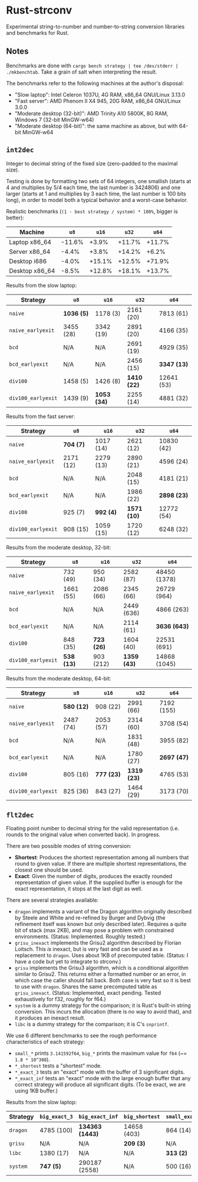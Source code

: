 # Rust-strconv

Experimental string-to-number and number-to-string conversion libraries and benchmarks for Rust.

## Notes

Benchmarks are done with `cargo bench strategy | tee /dev/stderr | ./mkbenchtab`.
Take a grain of salt when interpreting the result.

The benchmarks refer to the following machines at the author's disposal:

* "Slow laptop": Intel Celeron 1037U, 4G RAM, x86\_64 GNU/Linux 3.13.0
* "Fast server": AMD Phenom II X4 945, 20G RAM, x86\_64 GNU/Linux 3.0.0
* "Moderate desktop (32-bit)": AMD Trinity A10 5800K, 8G RAM, Windows 7 (32-bit MinGW-w64)
* "Moderate desktop (64-bit)": the same machine as above, but with 64-bit MinGW-w64

## `int2dec`

Integer to decimal string of the fixed size (zero-padded to the maximal size).

Testing is done by formatting two sets of 64 integers,
one smallish (starts at 4 and multiplies by 5/4 each time, the last number is 3424806) and
one larger (starts at 1 and multiplies by 3 each time, the last number is 100 bits long),
in order to model both a typical behavior and a worst-case behavior.

Realistic benchmarks (`(1 - best strategy / system) * 100%`, bigger is better):

Machine         | `u8`   | `u16`  | `u32`  | `u64`
----------------|--------|--------|--------|-------
Laptop x86\_64  | -11.6% | +3.9%  | +11.7% | +11.7%
Server x86\_64  | -4.4%  | +3.8%  | +14.2% | +6.2%
Desktop i686    | -4.0%  | +15.1% | +12.5% | +71.9%
Desktop x86\_64 | -8.5%  | +12.8% | +18.1% | +13.7%

Results from the slow laptop:

Strategy | `u8` | `u16` | `u32` | `u64`
---------|------|-------|-------|------
`naive` | **1036 (5)** | 1178 (3) | 2161 (20) | 7813 (61)
`naive_earlyexit` | 3455 (28) | 3342 (19) | 2891 (20) | 4166 (35)
`bcd` | N/A | N/A | 2691 (19) | 4929 (35)
`bcd_earlyexit` | N/A | N/A | 2456 (15) | **3347 (13)**
`div100` | 1458 (5) | 1426 (8) | **1410 (22)** | 12641 (53)
`div100_earlyexit` | 1439 (9) | **1053 (34)** | 2255 (14) | 4881 (32)

Results from the fast server:

Strategy | `u8` | `u16` | `u32` | `u64`
---------|------|-------|-------|------
`naive` | **704 (7)** | 1017 (14) | 2621 (12) | 10830 (42)
`naive_earlyexit` | 2171 (12) | 2279 (13) | 2890 (21) | 4596 (24)
`bcd` | N/A | N/A | 2048 (15) | 4181 (21)
`bcd_earlyexit` | N/A | N/A | 1986 (22) | **2898 (23)**
`div100` | 925 (7) | **992 (4)** | **1571 (10)** | 12772 (54)
`div100_earlyexit` | 908 (15) | 1059 (15) | 1720 (12) | 6248 (32)

Results from the moderate desktop, 32-bit:

Strategy | `u8` | `u16` | `u32` | `u64`
---------|------|-------|-------|------
`naive` | 732 (49) | 950 (34) | 2582 (87) | 48450 (1378)
`naive_earlyexit` | 1661 (55) | 2086 (66) | 2345 (66) | 26729 (964)
`bcd` | N/A | N/A | 2449 (636) | 4866 (263)
`bcd_earlyexit` | N/A | N/A | 2114 (61) | **3636 (643)**
`div100` | 848 (35) | **723 (26)** | 1604 (40) | 22531 (691)
`div100_earlyexit` | **538 (13)** | 903 (212) | **1359 (43)** | 14868 (1045)

Results from the moderate desktop, 64-bit:

Strategy | `u8` | `u16` | `u32` | `u64`
---------|------|-------|-------|------
`naive` | **580 (12)** | 908 (22) | 2991 (66) | 7192 (155)
`naive_earlyexit` | 2487 (74) | 2053 (57) | 2314 (60) | 3708 (54)
`bcd` | N/A | N/A | 1831 (48) | 3955 (82)
`bcd_earlyexit` | N/A | N/A | 1780 (27) | **2697 (47)**
`div100` | 805 (16) | **777 (23)** | **1319 (23)** | 4765 (53)
`div100_earlyexit` | 825 (36) | 843 (27) | 1464 (29) | 3173 (70)

## `flt2dec`

Floating point number to decimal string for the valid representation (i.e. rounds to
the original value when converted back). In progress.

There are two possible modes of string conversion:

* **Shortest**: Produces the shortest representation among all numbers that round to given value.
  If there are multiple shortest representations, the closest one should be used.
* **Exact**: Given the number of digits, produces the exactly rounded representation of given value.
  If the supplied buffer is enough for the exact representation, it stops at the last digit as well.

There are several strategies available:

* `dragon` implements a variant of the Dragon algorithm originally described by Steele and White
  and re-refined by Burger and Dybvig (the refinement itself was known but only described later).
  Requires a quite bit of stack (max 2KB), and may pose a problem with constrained environments.
  (Status: Implemented. Roughly tested.)
* `grisu_inexact` implements the Grisu2 algorithm described by Florian Loitsch.
  This *is* inexact, but is very fast and can be used as a replacement to `dragon`.
  Uses about 1KB of precomputed table. (Status: I have a code but yet to integrate to strconv.)
* `grisu` implements the Grisu3 algorithm, which is a conditional algorithm similar to Grisu2.
  This returns either a formatted number or an error, in which case the caller should fall back.
  Both case is very fast so it is best to use with `dragon`. Shares the same precomputed table
  as `grisu_inexact`. (Status: Implemented, exact pending. Tested exhaustively for f32,
  roughly for f64.)
* `system` is a dummy strategy for the comparison; it is Rust's built-in string conversion.
  This incurs the allocation (there is no way to avoid that), and it produces an inexact result.
* `libc` is a dummy strategy for the comparison; it is C's `snprintf`.

We use 6 different benchmarks to see the rough performance characteristics of each strategy:

* `small_*` prints `3.141592f64`, `big_*` prints the maximum value for `f64` (~= `1.8 * 10^308`).
* `*_shortest` tests a "shortest" mode.
* `*_exact_3` tests an "exact" mode with the buffer of 3 significant digits.
* `*_exact_inf` tests an "exact" mode with the large enough buffer that any correct strategy will
  produce all significant digits. (To be exact, we are using 1KB buffer.)

Results from the slow laptop:

Strategy | `big_exact_3` | `big_exact_inf` | `big_shortest` | `small_exact_3` | `small_exact_inf` | `small_shortest`
---------|---------------|-----------------|----------------|-----------------|-------------------|-----------------
`dragon` | 4785 (100) | **134363 (1443)** | 14658 (403) | 864 (14) | 9657 (89) | 2216 (20)
`grisu` | N/A | N/A | **209 (3)** | N/A | N/A | **132 (0)**
`libc` | 1380 (17) | N/A | N/A | **313 (2)** | N/A | N/A
`system` | **747 (5)** | 290187 (2558) | N/A | 500 (16) | **328 (3)** | N/A

